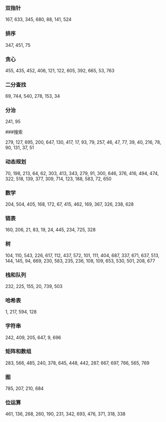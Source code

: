 ### 双指针

167, 633, 345, 680, 88, 141, 524

### 排序

347, 451, 75

### 贪心

455, 435, 452, 406, 121, 122, 605, 392, 665, 53, 763

### 二分查找

69, 744, 540, 278, 153, 34

### 分治

241, 95

###搜索

279, 127, 695, 200, 647, 130, 417, 17, 93, 79, 257, 46, 47, 77, 39, 40, 216, 78, 90, 131, 37, 51

### 动态规划

70, 198, 213, 64, 62, 303, 413, 343, 279, 91, 300, 646, 376, 416, 494, 474, 322, 518, 139, 377, 309, 714, 123, 188, 583, 72, 650

### 数学

204, 504, 405, 168, 172, 67, 415, 462, 169, 367, 326, 238, 628

### 链表

160, 206, 21, 83, 19, 24, 445, 234, 725, 328

### 树

104, 110, 543, 226, 617, 112, 437, 572, 101, 111, 404, 687, 337, 671, 637, 513, 144, 145, 94, 669, 230, 583, 235, 236, 108, 109, 653, 530, 501, 208, 677

### 栈和队列

232, 225, 155, 20, 739, 503

### 哈希表

1, 217, 594, 128

### 字符串

242, 409, 205, 647, 9, 696

### 矩阵和数组

283, 566, 485, 240, 378, 645, 448, 442, 287, 667, 697, 766, 565, 769

### 图

785, 207, 210, 684

### 位运算

461, 136, 268, 260, 190, 231, 342, 693, 476, 371, 318, 338
